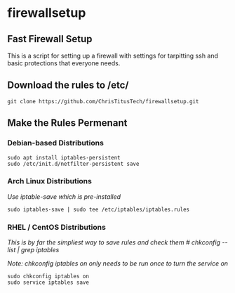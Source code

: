# firewallsetup
## Fast Firewall Setup

This is a script for setting up a firewall with settings for tarpitting ssh and basic protections that everyone needs.

## Download the rules to /etc/
```
git clone https://github.com/ChrisTitusTech/firewallsetup.git
````
## Make the Rules Permenant
### Debian-based Distributions
```
sudo apt install iptables-persistent
sudo /etc/init.d/netfilter-persistent save
```
### Arch Linux Distributions
*Use iptable-save which is pre-installed*
```
sudo iptables-save | sudo tee /etc/iptables/iptables.rules
```
### RHEL / CentOS Distributions
*This is by far the simpliest way to save rules and check them # chkconfig --list | grep iptables*

*Note: chkconfig iptables on only needs to be run once to turn the service on*
```
sudo chkconfig iptables on
sudo service iptables save
```
